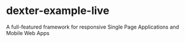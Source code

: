 dexter-example-live
===================

A full-featured framework for responsive Single Page Applications and Mobile Web Apps
